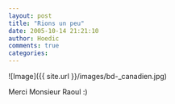 ```yaml
---
layout: post
title: "Rions un peu"
date: 2005-10-14 21:21:10
author: Hoedic
comments: true
categories: 
---
```



![Image]({{ site.url }}/images/bd-_canadien.jpg)


Merci Monsieur Raoul :)